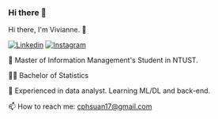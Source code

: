 ### Hi there 👋

<!--
**cphsuan/cphsuan** is a ✨ _special_ ✨ repository because its `README.md` (this file) appears on your GitHub profile.

Here are some ideas to get you started:

- 🔭 I’m currently working on ...
- 🌱 I’m currently learning ...
- 👯 I’m looking to collaborate on ...
- 🤔 I’m looking for help with ...
- 💬 Ask me about ...
- 📫 How to reach me: ...
- 😄 Pronouns: ...
- ⚡ Fun fact: ...
-->
Hi there, I'm Vivianne. 👋

<a href="https://www.linkedin.com/in/viviannechao">![Linkedin](https://img.shields.io/badge/LinkedIn-0077B5?style=for-the-badge&logo=linkedin&logoColor=white)</a>   <a href="https://www.instagram.com/vivi.enjoylife/">![Instagram](https://img.shields.io/badge/Instagram-E4405F?style=for-the-badge&logo=instagram&logoColor=white)</a>





💪 Master of Information Management's Student in NTUST.

🧑‍🎓 Bachelor of Statistics

🌱 Experienced in data analyst. Learning ML/DL and back-end.

📫 How to reach me: cphsuan17@gmail.com




